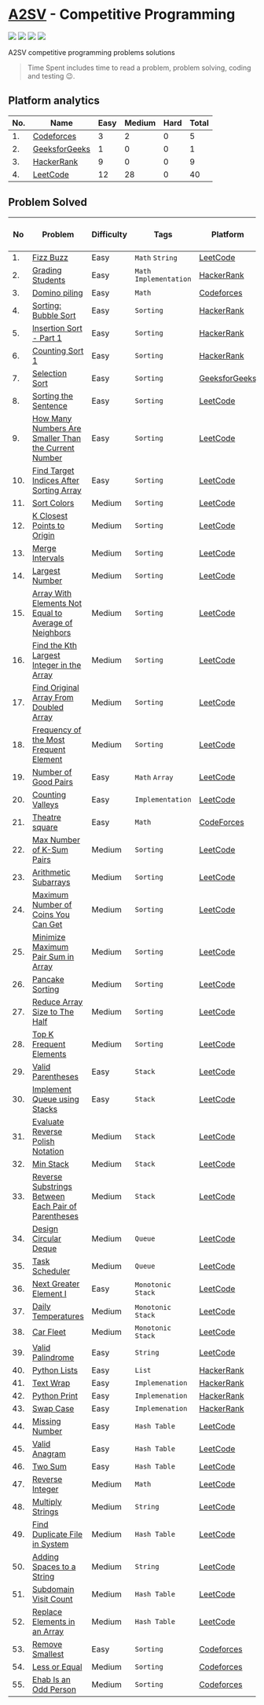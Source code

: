# [A2SV](https://a2sv.org) - Competitive Programming
<p align="left">
  <img src="https://img.shields.io/badge/Problem Solved-55-green?style=for-the-badge" />
  <img src="https://img.shields.io/badge/Total%20Tries-79-red?style=for-the-badge" />
  <img src="https://img.shields.io/badge/Total%20Time%20Spent-697 Min-blue?style=for-the-badge" />
  <img src="https://img.shields.io/badge/55-yellow?style=for-the-badge&logo=python" />
</p>
A2SV competitive programming problems solutions

> Time Spent includes time to read a problem, problem solving, coding and testing :wink:.

## Platform analytics
| No. | Name | Easy | Medium | Hard | Total |
| --- | ---- | ---- | ------ | ---- | ----- |
| 1. | [Codeforces](https://codeforces.com/pofile/wende) | 3 | 2 | 0 | 5 |
| 2. | [GeeksforGeeks](https://auth.geeksforgeeks.org/user/wendiradame/) | 1 | 0 | 0 | 1 |
| 3. | [HackerRank](https://www.hackerrank.com/Wendirad) | 9 | 0 | 0 | 9 |
| 4. | [LeetCode](https://leetcode.com/Wendirad) | 12 | 28 | 0 | 40 |

## Problem Solved

| No | Problem | Difficulty | Tags | Platform | Tries | Time Spent (Min) | Programming Language |
| -- | ----- | ----| --------| ----- | ----- | ---------- | -------------------- |
| 1. | [Fizz Buzz](https://leetcode.com/problems/fizz-buzz/) | Easy | `Math` `String` | [LeetCode](#platform-analytics) | [**#1**](leetcode/easy/fizz-buzz.py) | 2 | Python |
| 2. | [Grading Students](https://www.hackerrank.com/challenges/grading/problem)| Easy | `Math` `Implementation` | [HackerRank](#platform-analytics) | [**#1**](hackerrank/easy/grading.py) | 6 | Python |
| 3. | [Domino piling](https://codeforces.com/problemset/problem/50/A) | Easy | `Math` | [Codeforces](#platform-analytics) | [#1](codeforces/easy/domino-piling.py) | 10 | Python |
| 4. | [Sorting: Bubble Sort](https://www.hackerrank.com/challenges/ctci-bubble-sort/problem) | Easy | `Sorting` | [HackerRank](#platform-analytics)  | [**#1**](hackerrank/easy/ctci-bubble-sort.py) | 5 | Python |
| 5. | [Insertion Sort - Part 1](https://www.hackerrank.com/challenges/insertionsort1/problem) | Easy | `Sorting` | [HackerRank](#platform-analytics) | [**#1**](hackerrank/easy/insertionsort1.py) | 11 | Python |
| 6. | [Counting Sort 1](https://www.hackerrank.com/challenges/countingsort1/problem) | Easy | `Sorting` | [HackerRank](#platform-analytics) | [**#2**](hackerrank/easy/countingsort1.py) | 5 | Python |
| 7. | [Selection Sort](https://practice.geeksforgeeks.org/problems/selection-sort/1) | Easy | `Sorting` | [GeeksforGeeks](#platform-analytics) | [**#1**](geeksforgeeks/easy/selection-sort.py) | 2 | Python |
| 8. | [Sorting the Sentence](https://leetcode.com/problems/sorting-the-sentence/) | Easy | `Sorting` | [LeetCode](#platform-analytics) | [**#1**](leetcode/easy/sorting-the-sentence.py) | 3 | Python |
| 9. | [How Many Numbers Are Smaller Than the Current Number](https://leetcode.com/problems/how-many-numbers-are-smaller-than-the-current-number/) | Easy | `Sorting` | [LeetCode](#platform-analytics) | [**#1**](leetcode/easy/how-many-numbers-are-smaller-than-the-current-number.py) | 2 | Python |
| 10. | [Find Target Indices After Sorting Array](https://leetcode.com/problems/find-target-indices-after-sorting-array/) | Easy | `Sorting` | [LeetCode](#platform-analytics) | [**#1**](leetcode/easy/find-target-indices-after-sorting-array.py) | 2 | Python |
| 11. | [Sort Colors](https://leetcode.com/problems/sort-colors/) | Medium | `Sorting` | [LeetCode](#platform-analytics) | [**#1**](leetcode/medium/sort-colors.py) | 5 | Python |
| 12. | [K Closest Points to Origin](https://leetcode.com/problems/k-closest-points-to-origin/) | Medium | `Sorting` | [LeetCode](#platform-analytics) | [**#1**](leetcode/medium/k-closest-points-to-origin.py) | 2 | Python |
| 13. | [Merge Intervals](https://leetcode.com/problems/merge-intervals/) | Medium | `Sorting` | [LeetCode](#platform-analytics) | [**#2**](leetcode/medium/merge-intervals.py) | 8 | Python |
| 14. | [Largest Number](https://leetcode.com/problems/largest-number/) | Medium | `Sorting` | [LeetCode](#platform-analytics) | [**#4**](leetcode/medium/largest-number.py) | 57 | Python |
| 15. | [Array With Elements Not Equal to Average of Neighbors](https://leetcode.com/problems/array-with-elements-not-equal-to-average-of-neighbors/) | Medium | `Sorting` | [LeetCode](#platform-analytics) | [**#2**](leetcode/medium/array-with-elements-not-equal-to-average-of-neighbors.py) | 22 | Python |
| 16. | [Find the Kth Largest Integer in the Array](https://leetcode.com/problems/find-the-kth-largest-integer-in-the-array/) | Medium | `Sorting` | [LeetCode](#platform-analytics) | [**#1**](leetcode/medium/find-the-kth-largest-integer-in-the-array.py) | 2 | Python |
| 17. | [Find Original Array From Doubled Array](https://leetcode.com/problems/find-original-array-from-doubled-array/) | Medium | `Sorting` | [LeetCode](#platform-analytics) | [**#1**](leetcode/medium/find-original-array-from-doubled-array.py) | 15 | Python |
| 18. | [Frequency of the Most Frequent Element](https://leetcode.com/problems/frequency-of-the-most-frequent-element/) | Medium | `Sorting` | [LeetCode](#platform-analytics) | [**#3**](leetcode/medium/frequency-of-the-most-frequent-element.py) | 102 | Python |
| 19. | [Number of Good Pairs](https://leetcode.com/problems/number-of-good-pairs/) | Easy | `Math` `Array` | [LeetCode](#platform-analytics) | [**#1**](leetcode/easy/number-of-good-pairs.py) | 1 | Python |
| 20. | [Counting Valleys](https://www.hackerrank.com/challenges/counting-valleys/problem) | Easy | `Implementation` | [LeetCode](#platform-analytics) | [**#1**](hackerrank/easy/counting-valleys.py) | 12 | Python |
| 21. | [Theatre square](https://codeforces.com/problemset/problem/1/A) | Easy | `Math` | [CodeForces](#platform-analytics) | [**#1**](codeforces/easy/theatre-square.py) | 2 | Python |
| 22. | [Max Number of K-Sum Pairs](https://leetcode.com/problems/max-number-of-k-sum-pairs/) | Medium | `Sorting` | [LeetCode](#platform-analytics) | [**#3**](leetcode/medium/max-number-of-k-sum-pairs.py) | 42 | Python |
| 23. | [Arithmetic Subarrays](https://leetcode.com/problems/arithmetic-subarrays/) | Medium | `Sorting` | [LeetCode](#platform-analytics) | [**#1**](leetcode/medium/arithmetic-subarrays.py) | 6 | Python |
| 24. | [Maximum Number of Coins You Can Get](https://leetcode.com/problems/maximum-number-of-coins-you-can-get/) | Medium | `Sorting` | [LeetCode](#platform-analytics) | [**#1**](leetcode/medium/maximum-number-of-coins-you-can-get.py) | 9 | Python |
| 25. | [Minimize Maximum Pair Sum in Array](https://leetcode.com/problems/minimize-maximum-pair-sum-in-array/) | Medium | `Sorting` | [LeetCode](#platform-analytics) | [**#1**](leetcode/medium/minimize-maximum-pair-sum-in-array.py) | 6 | Python |
| 26. | [Pancake Sorting](https://leetcode.com/problems/pancake-sorting/) | Medium | `Sorting` | [LeetCode](#platform-analytics) | [**#1**](leetcode/medium/pancake-sorting.py) | 26 | Python |
| 27. | [Reduce Array Size to The Half](https://leetcode.com/problems/reduce-array-size-to-the-half/) | Medium | `Sorting` | [LeetCode](#platform-analytics) | [**#1**](leetcode/medium/reduce-array-size-to-the-half.py) | 4 | Python |
| 28. | [Top K Frequent Elements](https://leetcode.com/problems/top-k-frequent-elements/) | Medium | `Sorting` | [LeetCode](#platform-analytics) | [**#1**](leetcode/medium/top-k-frequent-elements.py) | 2 | Python |
| 29. | [Valid Parentheses](https://leetcode.com/problems/valid-parentheses/) | Easy | `Stack` | [LeetCode](#platform-analytics) | [**#1**](leetcode/easy/valid-parentheses.py) | 2 | Python |
| 30. | [Implement Queue using Stacks](https://leetcode.com/problems/implement-queue-using-stacks/) | Easy | `Stack` | [LeetCode](#platform-analytics) | [**#1**](leetcode/easy/implement-queue-using-stacks.py) | 2 | Python |
| 31. | [Evaluate Reverse Polish Notation](https://leetcode.com/problems/evaluate-reverse-polish-notation/) | Medium | `Stack` | [LeetCode](#platform-analytics) | [**#1**](leetcode/medium/evaluate-reverse-polish-notation.py) | 5 | Python |
| 32. | [Min Stack](https://leetcode.com/problems/min-stack/) | Medium | `Stack` | [LeetCode](#platform-analytics) | [**#3**](leetcode/medium/min-stack.py) | 20 | Python |
| 33. | [Reverse Substrings Between Each Pair of Parentheses](https://leetcode.com/problems/reverse-substrings-between-each-pair-of-parentheses/) | Medium | `Stack` | [LeetCode](#platform-analytics) | [**#1**](leetcode/medium/reverse-substrings-between-each-pair-of-parentheses.py) | 5 | Python |
| 34. | [Design Circular Deque](https://leetcode.com/problems/design-circular-deque/) | Medium | `Queue` | [LeetCode](#platform-analytics) | [**#2**](leetcode/medium/design-circular-deque.py) | 20 | Python |
| 35. | [Task Scheduler](https://leetcode.com/problems/task-scheduler/) | Medium | `Queue` | [LeetCode](#platform-analytics) | [**#1**](leetcode/medium/task-scheduler.py) | 33 | Python |
| 36. | [Next Greater Element I](https://leetcode.com/problems/next-greater-element-i/) | Easy | `Monotonic Stack` | [LeetCode](#platform-analytics) | [**#1**](leetcode/medium/next-greater-element-i.py) | 13 | Python |
| 37. | [Daily Temperatures](https://leetcode.com/problems/daily-temperatures/) | Medium | `Monotonic Stack` | [LeetCode](#platform-analytics) | [**#5**](leetcode/medium/daily-temperatures.py) | 55 | Python |
| 38. | [Car Fleet](https://leetcode.com/problems/car-fleet/) | Medium | `Monotonic Stack` | [LeetCode](#platform-analytics) | [**#2**](leetcode/medium/car-fleet.py) | 75 | Python |
| 39. | [Valid Palindrome](https://leetcode.com/problems/valid-palindrome/) | Easy | `String` | [LeetCode](#platform-analytics) | [**#1**](leetcode/easy/valid-palindrome.py) | 2 | Python |
| 40. | [Python Lists](https://www.hackerrank.com/challenges/python-lists/problem)| Easy | `List` | [HackerRank](#platform-analytics) | [**#1**](hackerrank/easy/python-lists.py) | 9 | Python |
| 41. | [Text Wrap](https://www.hackerrank.com/challenges/text-wrap/problem)| Easy | `Implemenation` | [HackerRank](#platform-analytics) | [**#1**](hackerrank/easy/text-wrap.py) | 2 | Python |
| 42. | [Python Print](https://www.hackerrank.com/challenges/python-print/problem)| Easy | `Implemenation` | [HackerRank](#platform-analytics) | [**#1**](hackerrank/easy/python-print.py) | 1 | Python |
| 43. | [Swap Case](https://www.hackerrank.com/challenges/swap-case/problem)| Easy | `Implemenation` | [HackerRank](#platform-analytics) | [**#1**](hackerrank/easy/swap-case.py) | 1 | Python |
| 44. | [Missing Number](https://leetcode.com/problems/missing-number/) | Easy | `Hash Table` | [LeetCode](#platform-analytics) | [**#1**](leetcode/easy/missing-number.py) | 2 | Python |
| 45. | [Valid Anagram](https://leetcode.com/problems/valid-anagram/) | Easy | `Hash Table` | [LeetCode](#platform-analytics) | [**#1**](leetcode/easy/valid-anagram.py) | 5 | Python |
| 46. | [Two Sum](https://leetcode.com/problems/two-sum/) | Easy | `Hash Table` | [LeetCode](#platform-analytics) | [**#1**](leetcode/easy/two-sum.py) | 3 | Python |
| 47. | [Reverse Integer](https://leetcode.com/problems/reverse-integer/) | Medium | `Math` | [LeetCode](#platform-analytics) | [**#3**](leetcode/medium/reverse-integer.py) | 9 | Python |
| 48. | [Multiply Strings](https://leetcode.com/problems/multiply-strings/) | Medium | `String` | [LeetCode](#platform-analytics) | [**#1**](leetcode/medium/multiply-strings.py) | 9 | Python |
| 49. | [Find Duplicate File in System](https://leetcode.com/problems/find-duplicate-file-in-system/) | Medium | `Hash Table` | [LeetCode](#platform-analytics) | [**#1**](leetcode/medium/find-duplicate-file-in-system.py) | 6 | Python |
| 50. | [Adding Spaces to a String](https://leetcode.com/problems/adding-spaces-to-a-string/) | Medium | `String` | [LeetCode](#platform-analytics) | [**#1**](leetcode/medium/adding-spaces-to-a-string.py) | 4 | Python |
| 51. | [Subdomain Visit Count](https://leetcode.com/problems/subdomain-visit-count/) | Medium | `Hash Table` | [LeetCode](#platform-analytics) | [**#2**](leetcode/medium/subdomain-visit-count.py) | 14 | Python |
| 52. | [Replace Elements in an Array](https://leetcode.com/problems/replace-elements-in-an-array/) | Medium | `Hash Table` | [LeetCode](#platform-analytics) | [**#1**](leetcode/medium/replace-elements-in-an-array.py) | 4 | Python |
| 53. | [Remove Smallest](https://codeforces.com/problemset/problem/1399/A) | Easy | `Sorting` | [Codeforces](#platform-analytics) | [#1](codeforces/easy/remove-smallest.py) | 7 | Python |
| 54. | [Less or Equal](https://codeforces.com/problemset/problem/977/C) | Medium | `Sorting` | [Codeforces](#platform-analytics) | [#3](codeforces/medium/less_or_equal.py) | 16 | Python |
| 55. | [Ehab Is an Odd Person](https://codeforces.com/problemset/problem/1174/B) | Medium | `Sorting` | [Codeforces](#platform-analytics) | [#2](codeforces/medium/ehab_is_an_odd_person.py) | 12 | Python |

